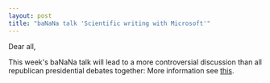 ```yaml
---
layout: post
title: "baNaNa talk 'Scientific writing with Microsoft'"
---
```


Dear all,

This week's baNaNa talk will lead to a more controversial discussion than all republican presidential debates together:
More information see [this].


[this]: http://projectbanana.github.io/lecture/2016/03/17/microsoft.html

